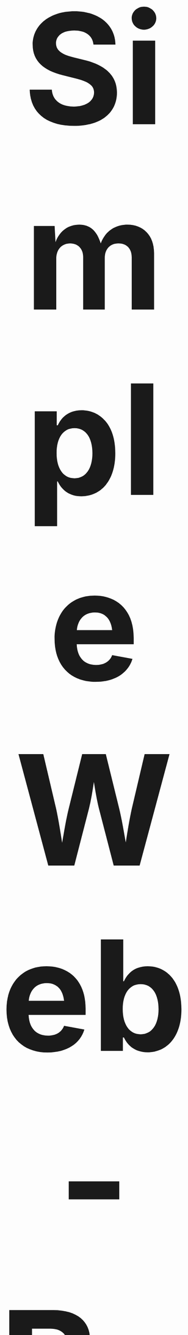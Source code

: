 <div align="center">
    <p style="font-size: 400px; font-weight: bold">Simple Web-Based Chatroom Application</p>
</div>

# About
Simple chatroom application, allows you to choose a username and enter a chatroom to talk to others connected in the room

